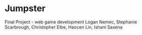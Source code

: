 # Jumpster
Final Project - web game development 
Logan Nemec,
Stephanie Scarbrough,
Christopher Elbe,
Haocen Lin,
Ishani Saxena
